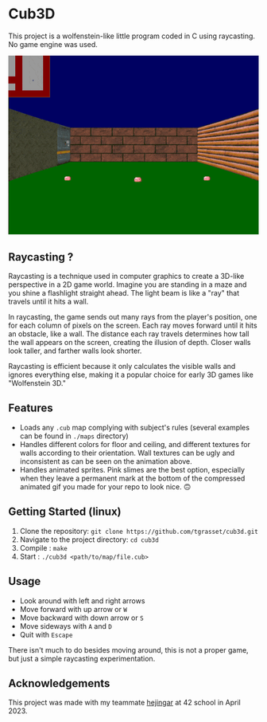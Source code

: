 # Cub3D

This project is a wolfenstein-like little program coded in C using raycasting. No game engine was used.

![Cub3D](cub3d.gif)

## Raycasting ?
Raycasting is a technique used in computer graphics to create a 3D-like perspective in a 2D game world. Imagine you are standing in a maze and you shine a flashlight straight ahead. The light beam is like a "ray" that travels until it hits a wall.

In raycasting, the game sends out many rays from the player's position, one for each column of pixels on the screen. Each ray moves forward until it hits an obstacle, like a wall. The distance each ray travels determines how tall the wall appears on the screen, creating the illusion of depth. Closer walls look taller, and farther walls look shorter.

Raycasting is efficient because it only calculates the visible walls and ignores everything else, making it a popular choice for early 3D games like "Wolfenstein 3D."

## Features

- Loads any `.cub` map complying with subject's rules (several examples can be found in `./maps` directory)
- Handles different colors for floor and ceiling, and different textures for walls according to their orientation. Wall textures can be ugly and inconsistent as can be seen on the animation above.
- Handles animated sprites. Pink slimes are the best option, especially when they leave a permanent mark at the bottom of the compressed animated gif you made for your repo to look nice. 🙃

## Getting Started (linux)

1. Clone the repository: `git clone https://github.com/tgrasset/cub3d.git`
2. Navigate to the project directory: `cd cub3d`
3. Compile : `make`
4. Start : `./cub3d <path/to/map/file.cub>`

## Usage

- Look around with left and right arrows
- Move forward with up arrow or `W`
- Move backward with down arrow or `S`
- Move sideways with `A` and `D`
- Quit with `Escape`

There isn't much to do besides moving around, this is not a proper game, but just a simple raycasting experimentation.

## Acknowledgements

This project was made with my teammate [hejingar](https://github.com/hejingar)
 at 42 school in April 2023.